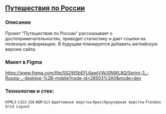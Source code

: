 ## [Путешествия по России](https://parfion.github.io/russian-travel/)

### Описание
Проект "Путешествия по России" рассказывает о достопримечательностях, приводит статистику и дает ссылки на полезную информацию. В будущем планируется добавить английскую версию сайта.

### Макет в Figma
https://www.figma.com/file/5S2WSbEFL6awjVWJ0NWL8Q/Sprint-3_-Russia-_-desktop-%2B-mobile?node-id=28503%3A0&mode=dev

### Технологии и стек:
`HTML5` `CSS3` `JS6` `BEM` `Git` `Адаптивная верстка` `Кроссбраузерная верстка` `Flexbox` `Grid Layout`
